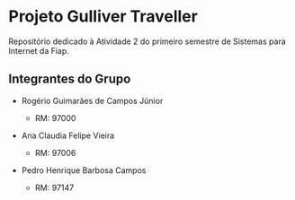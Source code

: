 # Projeto Gulliver Traveller
Repositório dedicado à Atividade 2 do primeiro semestre de Sistemas para Internet da Fiap.

## Integrantes do Grupo
- Rogério Guimarães de Campos Júnior
  - RM: 97000
  
- Ana Claudia Felipe Vieira
  - RM: 97006
  
- Pedro Henrique Barbosa Campos
  - RM: 97147

